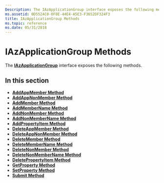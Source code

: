 ```yaml
---
Description: The IAzApplicationGroup interface exposes the following methods.
ms.assetid: 0D5524C0-0F8E-44E4-A5E3-F3652DF324F3
title: IAzApplicationGroup Methods
ms.topic: reference
ms.date: 05/31/2018
---
```


# IAzApplicationGroup Methods

The [**IAzApplicationGroup**](/windows/desktop/api/Azroles/nn-azroles-iazapplicationgroup) interface exposes the following methods.

## In this section

-   [**AddAppMember Method**](/windows/desktop/api/Azroles/nf-azroles-iazapplicationgroup-addappmember)
-   [**AddAppNonMember Method**](/windows/desktop/api/Azroles/nf-azroles-iazapplicationgroup-addappnonmember)
-   [**AddMember Method**](/windows/desktop/api/Azroles/nf-azroles-iazapplicationgroup-addmember)
-   [**AddMemberName Method**](/windows/desktop/api/Azroles/nf-azroles-iazapplicationgroup-addmembername)
-   [**AddNonMember Method**](/windows/desktop/api/Azroles/nf-azroles-iazapplicationgroup-addnonmember)
-   [**AddNonMemberName Method**](/windows/desktop/api/Azroles/nf-azroles-iazapplicationgroup-addnonmembername)
-   [**AddPropertyItem Method**](/windows/desktop/api/Azroles/nf-azroles-iazapplicationgroup-addpropertyitem)
-   [**DeleteAppMember Method**](/windows/desktop/api/Azroles/nf-azroles-iazapplicationgroup-deleteappmember)
-   [**DeleteAppNonMember Method**](/windows/desktop/api/Azroles/nf-azroles-iazapplicationgroup-deleteappnonmember)
-   [**DeleteMember Method**](/windows/desktop/api/Azroles/nf-azroles-iazapplicationgroup-deletemember)
-   [**DeleteMemberName Method**](/windows/desktop/api/Azroles/nf-azroles-iazapplicationgroup-deletemembername)
-   [**DeleteNonMember Method**](/windows/desktop/api/Azroles/nf-azroles-iazapplicationgroup-deletenonmember)
-   [**DeleteNonMemberName Method**](/windows/desktop/api/Azroles/nf-azroles-iazapplicationgroup-deletenonmembername)
-   [**DeletePropertyItem Method**](/windows/desktop/api/Azroles/nf-azroles-iazapplicationgroup-deletepropertyitem)
-   [**GetProperty Method**](/windows/desktop/api/Azroles/nf-azroles-iazapplicationgroup-getproperty)
-   [**SetProperty Method**](/windows/desktop/api/Azroles/nf-azroles-iazapplicationgroup-setproperty)
-   [**Submit Method**](/windows/desktop/api/Azroles/nf-azroles-iazapplicationgroup-submit)

 

 




